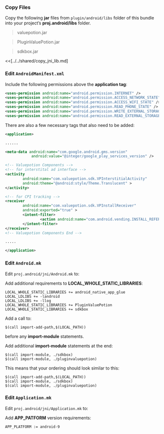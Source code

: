 ### Copy Files
Copy the following __jar__ files from `plugin/android/libs` folder of this
bundle into your project’s __proj.android/libs__ folder.

> valuepotion.jar

> PluginValuePotion.jar

> sdkbox.jar

<<[../../shared/copy_jni_lib.md]


### Edit `AndroidManifest.xml`
Include the following permissions above the __application tag__:
```xml
<uses-permission android:name="android.permission.INTERNET" />
<uses-permission android:name="android.permission.ACCESS_NETWORK_STATE" />
<uses-permission android:name="android.permission.ACCESS_WIFI_STATE" />
<uses-permission android:name="android.permission.READ_PHONE_STATE" />
<uses-permission android:name="android.permission.WRITE_EXTERNAL_STORAGE" />
<uses-permission android:name="android.permission.READ_EXTERNAL_STORAGE" />
```

There are also a few necessary tags that also need to be added:

```xml
<application>

......

<meta-data android:name="com.google.android.gms.version"
            android:value="@integer/google_play_services_version" />

<!-- Valuepotion Components -->
<!-- for interstital ad interface -->
<activity
        android:name="com.valuepotion.sdk.VPInterstitialActivity"
        android:theme="@android:style/Theme.Translucent" >
</activity>

<!-- for CPI tracking -->
<receiver
        android:name="com.valuepotion.sdk.VPInstallReceiver"
        android:exported="true" >
        <intent-filter>
                <action android:name="com.android.vending.INSTALL_REFERRER" />
        </intent-filter>
</receiver>
<!-- Valuepotion Components End -->

.....

</application>
```

### Edit `Android.mk`
Edit `proj.android/jni/Android.mk` to:

Add additional requirements to __LOCAL_WHOLE_STATIC_LIBRARIES__:
```
LOCAL_WHOLE_STATIC_LIBRARIES += android_native_app_glue
LOCAL_LDLIBS += -landroid
LOCAL_LDLIBS += -llog
LOCAL_WHOLE_STATIC_LIBRARIES += PluginValuePotion
LOCAL_WHOLE_STATIC_LIBRARIES += sdkbox
```

Add a call to:
```
$(call import-add-path,$(LOCAL_PATH))
```
before any __import-module__ statements.

Add additional __import-module__ statements at the end:
```
$(call import-module, ./sdkbox)
$(call import-module, ./pluginvaluepotion)
```

This means that your ordering should look similar to this:
```
$(call import-add-path,$(LOCAL_PATH))
$(call import-module, ./sdkbox)
$(call import-module, ./pluginvaluepotion)
```

### Edit `Application.mk`
Edit `proj.android/jni/Application.mk` to:

Add __APP_PATFORM__ version requirements:
```
APP_PLATFORM := android-9
```

